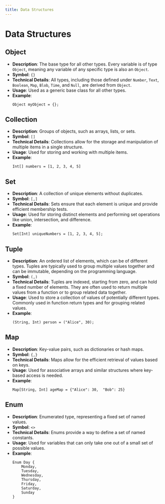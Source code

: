 ```yaml
---
title: Data Structures
---
```


# Data Structures

## Object
- **Description**: The base type for all other types. Every variable is of type `Object`, meaning any variable of any specific type is also an `Object`.
- **Symbol**: `{}`
- **Technical Details**: All types, including those defined under `Number`, `Text`, `Boolean`, `Map`, `Blob`, `Time`, and `Null`, are derived from `Object`.
- **Usage**: Used as a generic base class for all other types.
- **Example**: 
    ```pseudocode
    Object myObject = {};
    ```

## Collection
- **Description**: Groups of objects, such as arrays, lists, or sets.
- **Symbol**: `[]`
- **Technical Details**: Collections allow for the storage and manipulation of multiple items in a single structure.
- **Usage**: Used for storing and working with multiple items.
- **Example**: 
    ```pseudocode
    Int[] numbers = [1, 2, 3, 4, 5]
    ```



## Set
- **Description**: A collection of unique elements without duplicates.
- **Symbol**: `[,]`
- **Technical Details**: Sets ensure that each element is unique and provide efficient membership tests.
- **Usage**: Used for storing distinct elements and performing set operations like union, intersection, and difference.
- **Example**: 
    ```pseudocode
    Set[Int] uniqueNumbers = [1, 2, 3, 4, 5];
    ```

## Tuple
- **Description**: An ordered list of elements, which can be of different types. Tuples are typically used to group multiple values together and can be immutable, depending on the programming language.
- **Symbol**: `(,)`
- **Technical Details**: Tuples are indexed, starting from zero, and can hold a fixed number of elements. They are often used to return multiple values from a function or to group related data together.
- **Usage**: Used to store a collection of values of potentially different types. Commonly used in function return types and for grouping related values.
- **Example**: 
    ```pseudocode
    (String, Int) person = ("Alice", 30);
    ```


## Map
- **Description**: Key-value pairs, such as dictionaries or hash maps.
- **Symbol**: `{,}`
- **Technical Details**: Maps allow for the efficient retrieval of values based on keys.
- **Usage**: Used for associative arrays and similar structures where key-based access is needed.
- **Example**: 
    ```pseudocode
    Map[String, Int] ageMap = {"Alice": 30,  "Bob": 25}
    ```


## Enum
- **Description**: Enumerated type, representing a fixed set of named values.
- **Symbol**: `<>`
- **Technical Details**: Enums provide a way to define a set of named constants.
- **Usage**: Used for variables that can only take one out of a small set of possible values.
- **Example**: 
    ```pseudocode
    Enum Day {
        Monday,
        Tuesday,
        Wednesday,
        Thursday,
        Friday,
        Saturday,
        Sunday
    }
    ```